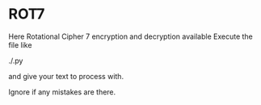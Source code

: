 # ROT7
Here Rotational Cipher 7 encryption and decryption available
Execute the file like 

./<filename>.py  

and give your text to  process with.

Ignore if any mistakes are there.
